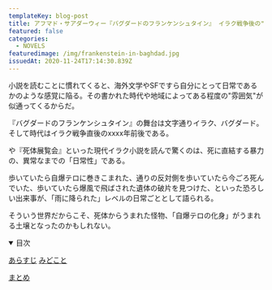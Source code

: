 ```yaml
---
templateKey: blog-post
title: アフマド・サアダーウィー『バグダードのフランケンシュタイン』 イラク戦争後の"日常"から生まれた怪物
featured: false
categories:
  - NOVELS
featuredimage: /img/frankenstein-in-baghdad.jpg
issuedAt: 2020-11-24T17:14:30.839Z
---
```


小説を読むことに慣れてくると、海外文学やSFですら自分にとって日常であるかのような感覚に陥る。その書かれた時代や地域によってある程度の"雰囲気"が似通ってくるからだ。


『バグダードのフランケンシュタイン』の舞台は文字通りイラク、バグダード。そして時代はイラク戦争直後のxxxx年前後である。



や『死体展覧会』といった現代イラク小説を読んで驚くのは、死に直結する暴力の、異常なまでの「日常性」である。

歩いていたら自爆テロに巻きこまれた、通りの反対側を歩いていたら今ごろ死んでいた、歩いていたら爆風で飛ばされた遺体の破片を見つけた、といった恐ろしい出来事が、「雨に降られた」レベルの日常ごととして語られる。

そういう世界だからこそ、死体からうまれた怪物、「自爆テロの化身」がうまれる土壌となったのかもしれない。


<details open><summary>目次</summary>

[あらすじ](#)
[みどこと](#)

[まとめ](#matome)

</details>